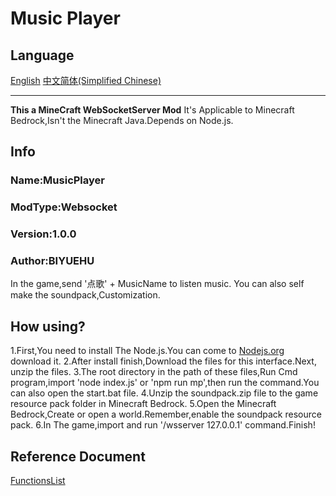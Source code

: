 # Music Player

## Language
[English](/README.md)
[中文简体(Simplified Chinese)](/lang/zh_cn/README.md)

****

**This a MineCraft WebSocketServer Mod**
It's Applicable to Minecraft Bedrock,Isn't the Minecraft Java.Depends on Node.js.

## Info
### Name:MusicPlayer
### ModType:Websocket
### Version:1.0.0
### Author:BIYUEHU
In the game,send '点歌' + MusicName to listen music.
You can also self make the soundpack,Customization.

## How using?
1.First,You need to install The Node.js.You can come to [Nodejs.org](https://nodejs.org) download it.
2.After install finish,Download the files for this interface.Next, unzip the files.
3.The root directory in the path of these files,Run Cmd program,import 'node index.js' or 'npm run mp',then run the command.You can also open the start.bat file.
4.Unzip the soundpack.zip file to the game resource pack folder in Minecraft Bedrock.
5.Open the Minecraft Bedrock,Create or open a world.Remember,enable the soundpack resource pack.
6.In The game,import and run '/wsserver 127.0.0.1' command.Finish!

## Reference Document
[FunctionsList](functionslist.md)